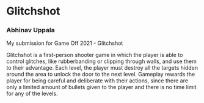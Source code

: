 # Glitchshot
### Abhinav Uppala
My submission for Game Off 2021 - Glitchshot

Glitchshot is a first-person shooter game in which the player is able to control glitches, like rubberbanding or clipping through walls, and use them to their advantage. Each level, the player must destroy all the targets hidden around the area to unlock the door to the next level. Gameplay rewards the player for being careful and deliberate with their actions, since there are only a limited amount of bullets given to the player and there is no time limit for any of the levels.
